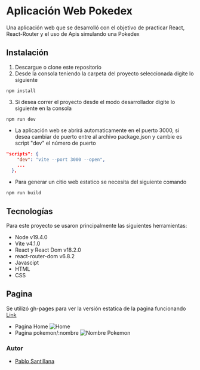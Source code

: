 # Aplicación Web Pokedex

Una aplicación web que se desarrolló con el objetivo de practicar React, React-Router y el uso de Apis simulando una Pokedex

## Instalación
1. Descargue o clone este repositorio
2. Desde la consola teniendo la carpeta del proyecto seleccionada digite lo siguiente

`npm install`

3. Si desea correr el proyecto desde el modo desarrollador digite lo siguiente en la consola

`npm run dev`

- La aplicación web se abrirá automaticamente en el puerto 3000, si desea cambiar de puerto entre al archivo package.json y cambie es script "dev" el número de puerto

```json
"scripts": {
    "dev": "vite --port 3000 --open", 
	...
  },
```
- Para generar un citio web estatico se necesita del siguiente comando

`npm run build`

## Tecnologías
Para este proyecto se usaron principalmente las siguientes herramientas:
- Node v19.4.0
- Vite v4.1.0
- React y React Dom v18.2.0
- react-router-dom v6.8.2
- Javascipt
- HTML
- CSS
## Pagina
Se utilizó gh-pages para ver la versión estatica de la pagina funcionando [Link](https://pablosan1997.github.io/MiPokedex "Link")

- Pagina Home
![Home](https://lh3.googleusercontent.com/u/0/drive-viewer/AAOQEOT82bL_8fbEF46lXGa1cuFS1rm-ZxiX7Wr37ZQcykMiklbHuSGw4mRPzIe57xk3ES4tE3MZfIFMjx7EYsxnfmj8zWLp2w=w1032-h643 "Home")
- Pagina pokemon/:nombre
![Nombre Pokemon](https://lh3.googleusercontent.com/u/0/drive-viewer/AAOQEOTLMrOSjfY90Dqp0e6aYWOAjuVMzXMU48FTeWfDFZ8UVlMMghiLg8lMODsmkJNFjExgf7RXGHbrITt6m5uiQf6epj4u=w1032-h643 "Nombre Pokemon")

### Autor
- [Pablo Santillana](https://github.com/PabloSan1997?tab=repositories "Pablo Santillana")